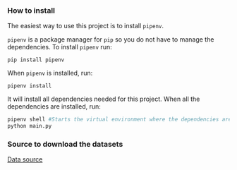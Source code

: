 ### How to install
The easiest way to use this project is to install `pipenv`.

`pipenv` is a package manager for `pip` so you do not have to manage the dependencies. To install `pipenv` run:
```
pip install pipenv
```
When `pipenv` is installed, run:
```
pipenv install
```
It will install all dependencies needed for this project. When all the dependencies are installed, run:
```bash
pipenv shell #Starts the virtual environment where the dependencies are installed and the Python version is specified
python main.py
```

### Source to download the datasets
[Data source](http://networksciencebook.com/translations/en/resources/data.html)
